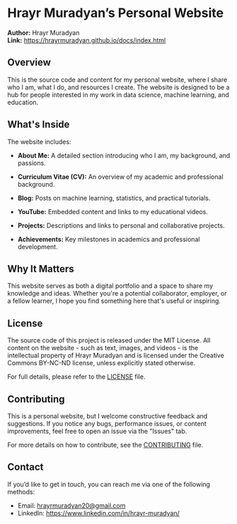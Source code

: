 # Hrayr Muradyan’s Personal Website


**Author:** Hrayr Muradyan  
**Link:** https://hrayrmuradyan.github.io/docs/index.html

## Overview

This is the source code and content for my personal website, where I share who I am, what I do, and resources I create. The website is designed to be a hub for people interested in my work in data science, machine learning, and education.


## What's Inside

The website includes:

- **About Me:** A detailed section introducing who I am, my background, and passions.

- **Curriculum Vitae (CV):** An overview of my academic and professional background.

- **Blog:** Posts on machine learning, statistics, and practical tutorials.

- **YouTube:** Embedded content and links to my educational videos.

- **Projects:** Descriptions and links to personal and collaborative projects.

- **Achievements:** Key milestones in academics and professional development.


## Why It Matters

This website serves as both a digital portfolio and a space to share my knowledge and ideas. Whether you're a potential collaborator, employer, or a fellow learner, I hope you find something here that's useful or inspiring.

## License

The source code of this project is released under the MIT License.
All content on the website - such as text, images, and videos - is the intellectual property of Hrayr Muradyan and is licensed under the Creative Commons BY-NC-ND license, unless explicitly stated otherwise.

For full details, please refer to the [LICENSE](./LICENSE.md) file.

## Contributing

This is a personal website, but I welcome constructive feedback and suggestions.
If you notice any bugs, performance issues, or content improvements, feel free to open an issue via the "Issues" tab.

For more details on how to contribute, see the [CONTRIBUTING](./CONTRIBUTING.md) file.

## Contact

If you’d like to get in touch, you can reach me via one of the following methods:
- Email: hrayrmuradyan20@gmail.com
- LinkedIn: https://www.linkedin.com/in/hrayr-muradyan/ 
